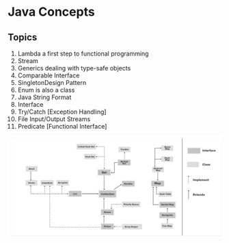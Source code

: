 # Java Concepts

## Topics

1. Lambda a first step to functional programming
2. Stream
3. Generics dealing with type-safe objects
4. Comparable Interface
5. SingletonDesign Pattern 
6. Enum is also a class
7. Java String Format
8. Interface
9. Try/Catch [Exception Handling]
10. File Input/Output Streams
11. Predicate [Functional Interface]

![Collections](https://github.com/priya006/Java8/blob/master/Collections.png)
 
